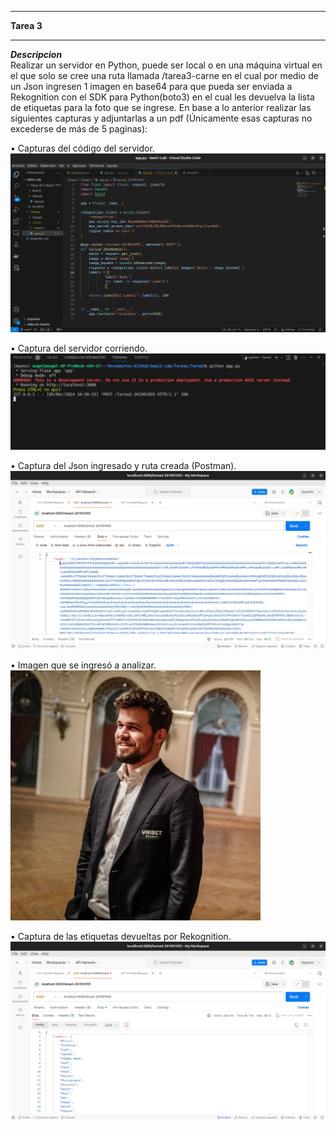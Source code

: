 ___
**Tarea 3**
___
***Descripcion***  
Realizar un servidor en Python, puede ser local o en una máquina virtual en el que
solo se cree una ruta llamada /tarea3-carne en el cual por medio de un Json ingresen
1 imagen en base64 para que pueda ser enviada a Rekognition con el SDK para
Python(boto3) en el cual les devuelva la lista de etiquetas para la foto que se ingrese.
En base a lo anterior realizar las siguientes capturas y adjuntarlas a un pdf
(Únicamente esas capturas no excederse de más de 5 paginas):

• Capturas del código del servidor.
![1.png](./Imagenes/1.png )

• Captura del servidor corriendo.
![2.png](./Imagenes/2.png )

• Captura del Json ingresado y ruta creada (Postman).
![3.png](./Imagenes/3.png )

• Imagen que se ingresó a analizar.
![4.jpg](./Imagenes/4.jpg )

• Captura de las etiquetas devueltas por Rekognition.
![5.png](./Imagenes/5.png )



